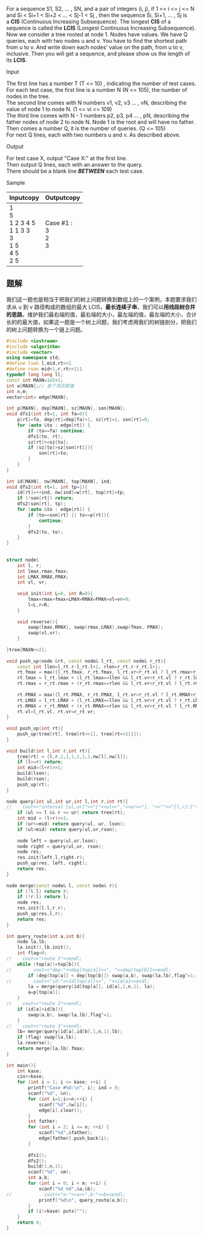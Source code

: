 For a sequence S1, S2, ... , SN, and a pair of integers (i, j), if 1 <= i <= j <= N and Si < Si+1 < Si+2 < ... < Sj-1 < Sj , then the sequence Si, Si+1, ... , Sj is a **CIS** (Continuous Increasing Subsequence). The longest **CIS** of a sequence is called the **LCIS** (Longest Continuous Increasing Subsequence).  
Now we consider a tree rooted at node 1. Nodes have values. We have Q queries, each with two nodes u and v. You have to find the shortest path from u to v. And write down each nodes' value on the path, from u to v, inclusive. Then you will get a sequence, and please show us the length of its **LCIS**.  

Input

The first line has a number T (T <= 10) , indicating the number of test cases.  
For each test case, the first line is a number N (N <= 105), the number of nodes in the tree.  
The second line comes with N numbers v1, v2, v3 ... , vN, describing the value of node 1 to node N. (1 <= vi <= 109)  
The third line comes with N - 1 numbers p2, p3, p4 ... , pN, describing the father nodes of node 2 to node N. Node 1 is the root and will have no father.  
Then comes a number Q, it is the number of queries. (Q <= 105)  
For next Q lines, each with two numbers u and v. As described above.

Output

For test case X, output "Case X:" at the first line.  
Then output Q lines, each with an answer to the query.  
There should be a blank line ***BETWEEN*** each test case.

Sample

|Inputcopy|Outputcopy|
|---|---|
|1<br>5<br>1 2 3 4 5<br>1 1 3 3<br>3<br>1 5<br>4 5<br>2 5|Case #1 :<br>3<br>2<br>3|


## 题解
我们这一题也是相当于把我们的树上问题转换到数组上的一个案例，本题要求我们求从 u 到 v 路径构成的数组的最大 LCIS，**最长连续子串**，我们可以**用线段树合并的思路**，维护我们最右端的值，最右端的大小，最左端的值，最左端的大小，合计长的的最大值，如果这一题是一个树上问题，我们考虑用我们的树链剖分，把我们的树上问题转换为一个链上问题。

```cpp
#include <iostream>
#include <algorithm>
#include <vector>
using namespace std;
#define lson l,mid,rt<<1
#define rson mid+1,r,rt<<1|1
typedef long long ll;
const int MAXN=1e5+1;
int w[MAXN];// 各个顶点权值
int n,m;
vector<int> edge[MAXN];
 
int p[MAXN], dep[MAXN], sz[MAXN], son[MAXN];
void dfs1(int rt=1, int fa=0){
    p[rt]=fa, dep[rt]=dep[fa]+1, sz[rt]=1, son[rt]=0;
    for (auto &to : edge[rt]) {
        if (to==fa) continue;
        dfs1(to, rt);
        sz[rt]+=sz[to];
        if (sz[to]>sz[son[rt]]){
            son[rt]=to;
        }
    }
}
 
int id[MAXN], nw[MAXN], top[MAXN], ind;
void dfs2(int rt=1, int tp=1){
    id[rt]=++ind, nw[ind]=w[rt], top[rt]=tp;
    if (!son[rt]) return;
    dfs2(son[rt], tp);
    for (auto &to : edge[rt]) {
        if (to==son[rt] || to==p[rt]){
            continue;
        }
        dfs2(to, to);
    }
}
 
 
struct node{
    int l, r;
    int lmax,rmax,fmax;
    int LMAX,RMAX,FMAX;
    int vl, vr;
 
    void init(int L=0, int R=0){
        lmax=rmax=fmax=LMAX=RMAX=FMAX=vl=vr=0;
        l=L,r=R;
    }
 
    void reverse(){
        swap(lmax,RMAX), swap(rmax,LMAX),swap(fmax, FMAX);
        swap(vl,vr);
    }
 
}tree[MAXN<<2];
 
void push_up(node &rt, const node& l_rt, const node& r_rt){
    const int llen=l_rt.r-l_rt.l+1, rlen=r_rt.r-r_rt.l+1;
    rt.fmax = max({l_rt.fmax, r_rt.fmax, l_rt.vr<r_rt.vl ? l_rt.rmax+r_rt.lmax : 0});
    rt.lmax = l_rt.lmax + (l_rt.lmax==llen && l_rt.vr<r_rt.vl ? r_rt.lmax : 0);
    rt.rmax = r_rt.rmax + (r_rt.rmax==rlen && l_rt.vr<r_rt.vl ? l_rt.rmax : 0);
 
    rt.FMAX = max({l_rt.FMAX, r_rt.FMAX, l_rt.vr>r_rt.vl ? l_rt.RMAX+r_rt.LMAX : 0});
    rt.LMAX = l_rt.LMAX + (l_rt.LMAX==llen && l_rt.vr>r_rt.vl ? r_rt.LMAX : 0);
    rt.RMAX = r_rt.RMAX + (r_rt.RMAX==rlen && l_rt.vr>r_rt.vl ? l_rt.RMAX : 0);
    rt.vl=l_rt.vl, rt.vr=r_rt.vr;
}
 
void push_up(int rt){
    push_up(tree[rt], tree[rt<<1], tree[rt<<1|1]);
}
 
void build(int l,int r,int rt){
    tree[rt] = {l,r,1,1,1,1,1,1,nw[l],nw[l]};
    if (l>=r) return;
    int mid=(l+r)>>1;
    build(lson);
    build(rson);
    push_up(rt);
}
 
node query(int ul,int ur,int l,int r,int rt){
//    cout<<"interval [ul,ur]"<<"["<<ul<<","<<ur<<"], "<<""<<"[l,r]:["<<l<<","<<r<<"]"<<endl;
    if (ul <= l && r <= ur) return tree[rt];
    int mid = (l+r)>>1;
    if (ur<=mid) return query(ul, ur, lson);
    if (ul>mid) return query(ul,ur,rson);
 
    node left = query(ul,ur,lson);
    node right = query(ul,ur, rson);
    node res;
    res.init(left.l,right.r);
    push_up(res, left, right);
    return res;
}
 
node merge(const node& l, const node& r){
    if (!l.l) return r;
    if (!r.l) return l;
    node res;
    res.init(l.l,r.r);
    push_up(res,l,r);
    return res;
}
 
int query_route(int a,int b){
    node la,lb;
    la.init(),lb.init();
    int flag=0;
//    cout<<"route 1"<<endl;
    while (top[a]!=top[b]){
//        cout<<"dep:"<<dep[top[a]]<<", "<<dep[top[b]]<<endl;
        if (dep[top[a]] < dep[top[b]]) swap(a,b), swap(la,lb),flag^=1;
//        cout<<"id:"<<id[top[a]]<<", "<<id[a]<<endl;
        la = merge(query(id[top[a]], id[a],1,n,1), la);
        a=p[top[a]];
    }
//    cout<<"route 2"<<endl;
    if (id[a]>id[b]){
        swap(a,b), swap(la,lb),flag^=1;
    }
//    cout<<"route 3"<<endl;
    lb= merge(query(id[a],id[b],1,n,1),lb);
    if (flag) swap(la,lb);
    la.reverse();
    return merge(la,lb).fmax;
}
 
int main(){
    int kase;
    cin>>kase;
    for (int i = 1; i <= kase; ++i) {
        printf("Case #%d:\n", i); ind = 0;
        scanf("%d", &n);
        for (int i=1;i<=n;++i) {
            scanf("%d",&w[i]);
            edge[i].clear();
        }
        int father;
        for (int i = 2; i <= n; ++i) {
            scanf("%d",&father);
            edge[father].push_back(i);
        }
 
        dfs1();
        dfs2();
        build(1,n,1);
        scanf("%d", &m);
        int a,b;
        for (int i = 0; i < m; ++i) {
            scanf("%d %d",&a,&b);
//            cout<<"a:"<<a<<",b:"<<b<<endl;
            printf("%d\n", query_route(a,b));
        }
        if (i!=kase) puts("");
    }
    return 0;
}
```